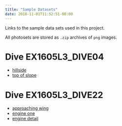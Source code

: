 ```yaml
---
title: "Sample Datasets"
date: 2018-11-01T11:52:51-08:00
---
```


Links to the sample data sets used in this project.

All photosets are stored as `.zip` archives of `png` images.

# Dive EX1605L3_DIVE04

 * [hillside](https://s3.us-west-1.wasabisys.com/noaa-oer-2016/sample-data/hillside.zip)
 * [top of slope](https://s3.us-west-1.wasabisys.com/noaa-oer-2016/sample-data/top_of_slope.zip)

# Dive EX1605L3_DIVE22

 * [approaching wing](https://s3.us-west-1.wasabisys.com/noaa-oer-2016/sample-data/approach_wing.zip)
 * [engine one](https://s3.us-west-1.wasabisys.com/noaa-oer-2016/sample-data/engine_one.zip)
 * [engine detail](https://s3.us-west-1.wasabisys.com/noaa-oer-2016/sample-data/engine_detail.zip)
